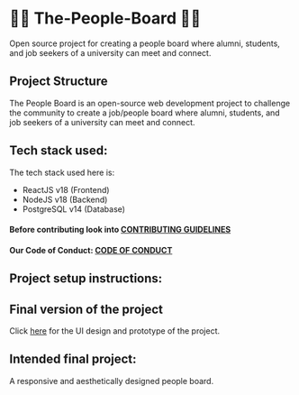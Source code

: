 # 🙋‍♂️ The-People-Board 🙋‍♀️
Open source project for creating a people board where alumni, students, and job seekers of a university can meet and connect.

## Project Structure
The People Board is an open-source web development project to challenge the community to create a job/people board where alumni, students, and job seekers of a university can meet and connect.


## Tech stack used:

The tech stack used here is:

- ReactJS v18 (Frontend)
- NodeJS v18 (Backend)
- PostgreSQL v14 (Database)


#### Before contributing look into [CONTRIBUTING GUIDELINES](./CONTRIBUTING.md)
#### Our Code of Conduct: [CODE OF CONDUCT](./CODE_OF_CONDUCT.md)


## Project setup instructions:
	


## Final version of the project
<!--- Place the link to the Figma file inside () --->
Click [here](https://www.figma.com/) for the UI design and prototype of the project.


## Intended final project:
 A responsive and aesthetically designed people board.
